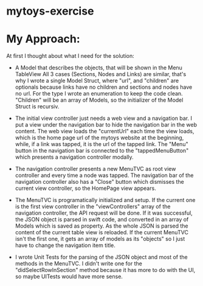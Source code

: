# mytoys-exercise

# My Approach:

At first I thought about what I need for the solution:

- A Model that describes the objects, that will be shown in the Menu TableView
  All 3 cases (Sections, Nodes and Links) are similar, that's why I wrote a single Model Struct, where "url", and "children" are optionals because links have no children and sections and nodes have no url.
  For the type I wrote an enumeration to keep the code clean.
  "Children" will be an array of Models, so the initializer of the Model Struct is recursiv.

- The initial view controller just needs a web view and a navigation bar. I put a view under the navigation bar to hide the navigation bar in the web content.
  The web view loads the "currentUrl" each time the view loads, which is the home page url of the mytoys website at the beginning, while, if a link was tapped, it is the url of the tapped link.
  The "Menu" button in the navigation bar is connected to the "tappedMenuButton" which presents a navigation controller modally.
  
- The navigation controller presents a new MenuTVC as root view controller and every time a node was tapped.
  The navigation bar of the navigation controller also has a "Close" button which dismisses the current view controller, so the HomePage view appears.

- The MenuTVC is programatically initialized and setup. If the current one is the first view controller in the "viewControllers" array of the navigation controller, the API request will be done. If it was successful, the JSON object is parsed in swift code, and converted in an array of Models which is saved as property. As the whole JSON is parsed the content of the current table view is reloaded.
  If the current MenuTVC isn't the first one, it gets an array of models as its "objects" so I just have to change the navigation item title. 

- I wrote Unit Tests for the parsing of the JSON object and most of the methods in the MenuTVC.
  I didn't write one for the "didSelectRowInSection" method because it has more to do with the UI, so maybe UITests would have more sense.

 
